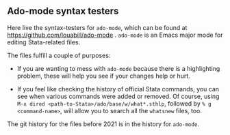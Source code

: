 ## Ado-mode syntax testers

Here live the syntax-testers for `ado-mode`, which can be found at
https://github.com/louabill/ado-mode .
`ado-mode` is an Emacs major mode for editing Stata-related files.

The files fulfill a couple of purposes:

* If you are wanting to mess with `ado-mode` because there is a highlighting problem, these will help you see if your changes help or hurt.

* If you feel like checking the history of official Stata commands, you can see when various commands were added or removed. Of course, using `M-x dired <path-to-Stata>/ado/base/w/what*.sthlp`, followed by `% g <command-name>`, will allow you to search all the `whatsnew` files, too.

The git history for the files before 2021 is in the history for `ado-mode`.
